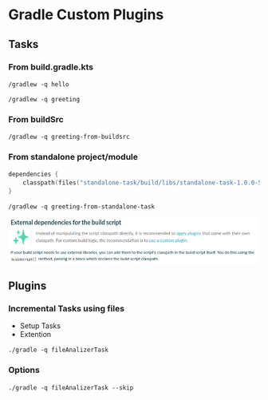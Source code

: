 # Gradle Custom Plugins

## Tasks

### From build.gradle.kts

```shell
/gradlew -q hello
```

```shell
/gradlew -q greeting
```

### From buildSrc
```shell
/gradlew -q greeting-from-buildsrc
```

### From standalone project/module
```kotlin
dependencies {
    classpath(files("standalone-task/build/libs/standalone-task-1.0.0-SNAPSHOT.jar"))
}
```

```shell
/gradlew -q greeting-from-standalone-task
```

![img.png](img.png)

## Plugins
### Incremental Tasks using files

- Setup Tasks
- Extention

```shell
./gradle -q fileAnalizerTask
```

### Options

```shell
./gradle -q fileAnalizerTask --skip
```